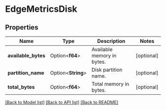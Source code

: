# EdgeMetricsDisk

## Properties

Name | Type | Description | Notes
------------ | ------------- | ------------- | -------------
**available_bytes** | Option<**f64**> | Available memory in bytes. | [optional]
**partition_name** | Option<**String**> | Disk partition name. | [optional]
**total_bytes** | Option<**f64**> | Total memory in bytes. | [optional]

[[Back to Model list]](../README.md#documentation-for-models) [[Back to API list]](../README.md#documentation-for-api-endpoints) [[Back to README]](../README.md)


